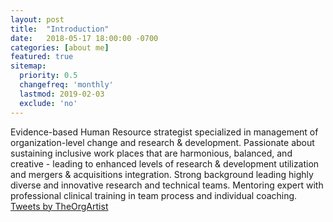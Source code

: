 ```yaml
---
layout: post
title:  "Introduction"
date:   2018-05-17 18:00:00 -0700
categories: [about me]
featured: true
sitemap:
  priority: 0.5
  changefreq: 'monthly'
  lastmod: 2019-02-03
  exclude: 'no'
---
```

Evidence-based Human Resource strategist specialized in management of organization-level change and research & development. Passionate about sustaining inclusive work places that are harmonious, balanced, and creative - leading to enhanced levels of research & development utilization and mergers & acquisitions integration. Strong background leading highly diverse and innovative research and technical teams. Mentoring expert with professional clinical training in team process and individual coaching. 
<a class="twitter-timeline" href="https://twitter.com/TheOrgArtist?ref_src=twsrc%5Etfw">Tweets by TheOrgArtist</a> <script async src="https://platform.twitter.com/widgets.js" charset="utf-8"></script>
